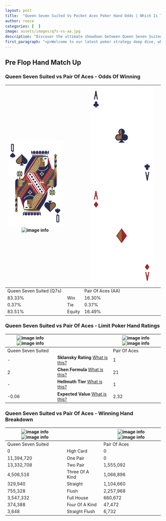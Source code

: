 ```yaml
---
layout: post
title:  "Queen Seven Suited Vs Pocket Aces Poker Hand Odds | Which Is The Better Hand In Poker? A Complete Guide"
author: reece
categories: [  ]
image: assets/images/q7s-vs-aa.jpg
description: "Discover the ultimate showdown between Queen Seven Suited and Pair Of Aces in poker! Uncover the odds, strategies, and scenarios where one hand triumphs over the other. Get ready to up your poker game with this thrilling analysis."
first_paragraph: "<p>Welcome to our latest poker strategy deep dive, where we're pitting two distinct hands against each other in a high-stakes showdown: Queen Seven Suited vs Pair Of Aces.</p><p>In the dynamic world of poker, every decision counts, and knowing which hand holds the upper hand is key to your success at the table.</p><p>In this article, we'll dissect these two hands, explore the scenarios where one dominates the other, and equip you with the knowledge to make strategic choices that can tip the odds in your favor.</p><p>Get ready to unravel the intriguing dynamics of these poker hands and elevate your game to new heights.</p>"
---
```




[comment]: # (sp0)

## Pre Flop Hand Match Up

<div class="table hand-ratings" markdown="1"> 



### Queen Seven Suited vs Pair Of Aces - Odds Of Winning


    
| ![image info](assets/images/hand1/q.png) ![image info](assets/images/hand1/7s.png) |  | ![image info](assets/images/hand2/a.png) ![image info](assets/images/hand2/ao.png) |
| -------- | -------- | -------- |
| Queen Seven Suited (Q7s) |  | Pair Of Aces (AA) |
| 83.33% | Win | 16.30% |
| 0.37% | Tie | 0.37% |
| 83.51% | Equity | 16.49% |




[comment]: # (sp1)



### Queen Seven Suited vs Pair Of Aces - Limit Poker Hand Ratings


    
| ![image info](https://www.riverpairs.com/assets/images/hand1/q.png) ![image info](https://www.riverpairs.com/assets/images/hand1/7s.png) |  | ![image info](https://www.riverpairs.com/assets/images/hand2/a.png) ![image info](https://www.riverpairs.com/assets/images/hand2/ao.png) |
| -------- | -------- | -------- |
| Queen Seven Suited |  | Pair Of Aces |
| - | **Sklansky Rating** [What is this?](/sklansky-rating-explained) | 1 |
| 2 | **Chen Formula** [What is this?](/chen-formula-explained) | 21 |
| - | **Hellmuth Tier** [What is this?](/Hellmuth-tier-explained) | 1 |
| -0.06 | **Expected Value** [What is this?](/expected-value-explained) | 2.32 |




[comment]: # (sp2)



### Queen Seven Suited vs Pair Of Aces - Winning Hand Breakdown


    
| ![image info](https://www.riverpairs.com/assets/images/hand1/q.png) ![image info](https://www.riverpairs.com/assets/images/hand1/7s.png) |  | ![image info](https://www.riverpairs.com/assets/images/hand2/a.png) ![image info](https://www.riverpairs.com/assets/images/hand2/ao.png) |
| -------- | -------- | -------- |
| Queen Seven Suited |  | Pair Of Aces |
| 0 | High Card | 0 |
| 11,394,720 | One Pair | 0 |
| 13,332,708 | Two Pair | 1,555,092 |
| 4,506,516 | Three Of A Kind | 1,066,896 |
| 329,940 | Straight | 1,104,660 |
| 755,328 | Flush | 2,257,968 |
| 3,547,332 | Full House | 660,672 |
| 374,388 | Four Of A Kind | 47,472 |
| 3,648 | Straight Flush | 6,732 |




[comment]: # (sp3)



</div>

[comment]: # (sp4)



[comment]: # (sp5)

